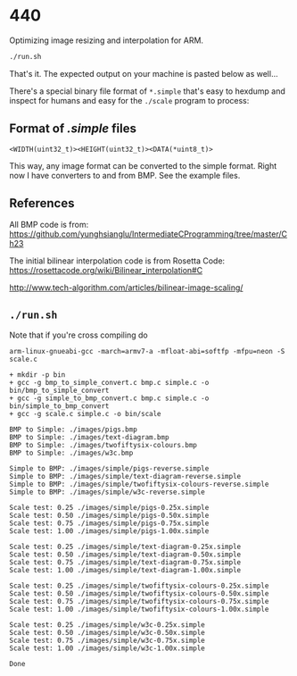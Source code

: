 # 440

Optimizing image resizing and interpolation for ARM.

```sh
./run.sh
```

That's it. The expected output on your machine is pasted below as well...

There's a special binary file format of `*.simple` that's easy to hexdump and
inspect for humans and easy for the `./scale` program to process:

## Format of _.simple_ files

```
<WIDTH(uint32_t)><HEIGHT(uint32_t)><DATA(*uint8_t)>
```

This way, any image format can be converted to the simple format. Right now I
have converters to and from BMP. See the example files.

## References

All BMP code is from:
https://github.com/yunghsianglu/IntermediateCProgramming/tree/master/Ch23

The initial bilinear interpolation code is from Rosetta Code:
https://rosettacode.org/wiki/Bilinear_interpolation#C

http://www.tech-algorithm.com/articles/bilinear-image-scaling/

## `./run.sh`

Note that if you're cross compiling do

```
arm-linux-gnueabi-gcc -march=armv7-a -mfloat-abi=softfp -mfpu=neon -S scale.c
```

```
+ mkdir -p bin
+ gcc -g bmp_to_simple_convert.c bmp.c simple.c -o bin/bmp_to_simple_convert
+ gcc -g simple_to_bmp_convert.c bmp.c simple.c -o bin/simple_to_bmp_convert
+ gcc -g scale.c simple.c -o bin/scale

BMP to Simple: ./images/pigs.bmp
BMP to Simple: ./images/text-diagram.bmp
BMP to Simple: ./images/twofiftysix-colours.bmp
BMP to Simple: ./images/w3c.bmp

Simple to BMP: ./images/simple/pigs-reverse.simple
Simple to BMP: ./images/simple/text-diagram-reverse.simple
Simple to BMP: ./images/simple/twofiftysix-colours-reverse.simple
Simple to BMP: ./images/simple/w3c-reverse.simple

Scale test: 0.25 ./images/simple/pigs-0.25x.simple
Scale test: 0.50 ./images/simple/pigs-0.50x.simple
Scale test: 0.75 ./images/simple/pigs-0.75x.simple
Scale test: 1.00 ./images/simple/pigs-1.00x.simple

Scale test: 0.25 ./images/simple/text-diagram-0.25x.simple
Scale test: 0.50 ./images/simple/text-diagram-0.50x.simple
Scale test: 0.75 ./images/simple/text-diagram-0.75x.simple
Scale test: 1.00 ./images/simple/text-diagram-1.00x.simple

Scale test: 0.25 ./images/simple/twofiftysix-colours-0.25x.simple
Scale test: 0.50 ./images/simple/twofiftysix-colours-0.50x.simple
Scale test: 0.75 ./images/simple/twofiftysix-colours-0.75x.simple
Scale test: 1.00 ./images/simple/twofiftysix-colours-1.00x.simple

Scale test: 0.25 ./images/simple/w3c-0.25x.simple
Scale test: 0.50 ./images/simple/w3c-0.50x.simple
Scale test: 0.75 ./images/simple/w3c-0.75x.simple
Scale test: 1.00 ./images/simple/w3c-1.00x.simple

Done
```
